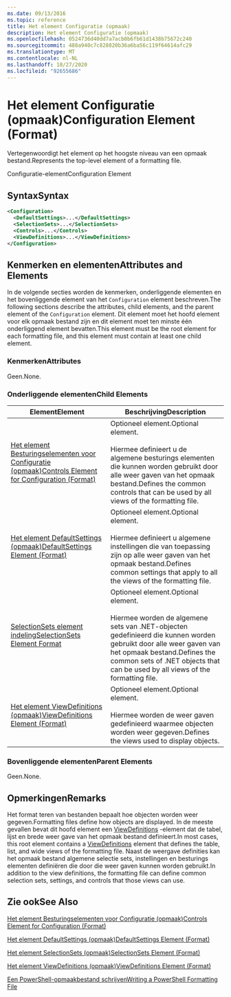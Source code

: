 ```yaml
---
ms.date: 09/13/2016
ms.topic: reference
title: Het element Configuratie (opmaak)
description: Het element Configuratie (opmaak)
ms.openlocfilehash: 0524736d40dd7a7acb0b6fb61d1438b75672c240
ms.sourcegitcommit: 488a940c7c828820b36a6ba56c119f64614afc29
ms.translationtype: MT
ms.contentlocale: nl-NL
ms.lasthandoff: 10/27/2020
ms.locfileid: "92655686"
---
```

# <a name="configuration-element-format"></a><span data-ttu-id="a66ce-103">Het element Configuratie (opmaak)</span><span class="sxs-lookup"><span data-stu-id="a66ce-103">Configuration Element (Format)</span></span>

<span data-ttu-id="a66ce-104">Vertegenwoordigt het element op het hoogste niveau van een opmaak bestand.</span><span class="sxs-lookup"><span data-stu-id="a66ce-104">Represents the top-level element of a formatting file.</span></span>

<span data-ttu-id="a66ce-105">Configuratie-element</span><span class="sxs-lookup"><span data-stu-id="a66ce-105">Configuration Element</span></span>

## <a name="syntax"></a><span data-ttu-id="a66ce-106">Syntax</span><span class="sxs-lookup"><span data-stu-id="a66ce-106">Syntax</span></span>

```xml
<Configuration>
  <DefaultSettings>...</DefaultSettings>
  <SelectionSets>...</SelectionSets>
  <Controls>...</Controls>
  <ViewDefinitions>...</ViewDefinitions>
</Configuration>

```

## <a name="attributes-and-elements"></a><span data-ttu-id="a66ce-107">Kenmerken en elementen</span><span class="sxs-lookup"><span data-stu-id="a66ce-107">Attributes and Elements</span></span>

<span data-ttu-id="a66ce-108">In de volgende secties worden de kenmerken, onderliggende elementen en het bovenliggende element van het `Configuration` element beschreven.</span><span class="sxs-lookup"><span data-stu-id="a66ce-108">The following sections describe the attributes, child elements, and the parent element of the `Configuration` element.</span></span> <span data-ttu-id="a66ce-109">Dit element moet het hoofd element voor elk opmaak bestand zijn en dit element moet ten minste één onderliggend element bevatten.</span><span class="sxs-lookup"><span data-stu-id="a66ce-109">This element must be the root element for each formatting file, and this element must contain at least one child element.</span></span>

### <a name="attributes"></a><span data-ttu-id="a66ce-110">Kenmerken</span><span class="sxs-lookup"><span data-stu-id="a66ce-110">Attributes</span></span>

<span data-ttu-id="a66ce-111">Geen.</span><span class="sxs-lookup"><span data-stu-id="a66ce-111">None.</span></span>

### <a name="child-elements"></a><span data-ttu-id="a66ce-112">Onderliggende elementen</span><span class="sxs-lookup"><span data-stu-id="a66ce-112">Child Elements</span></span>

|<span data-ttu-id="a66ce-113">Element</span><span class="sxs-lookup"><span data-stu-id="a66ce-113">Element</span></span>|<span data-ttu-id="a66ce-114">Beschrijving</span><span class="sxs-lookup"><span data-stu-id="a66ce-114">Description</span></span>|
|-------------|-----------------|
|[<span data-ttu-id="a66ce-115">Het element Besturingselementen voor Configuratie (opmaak)</span><span class="sxs-lookup"><span data-stu-id="a66ce-115">Controls Element for Configuration (Format)</span></span>](./controls-element-for-configuration-format.md)|<span data-ttu-id="a66ce-116">Optioneel element.</span><span class="sxs-lookup"><span data-stu-id="a66ce-116">Optional element.</span></span><br /><br /> <span data-ttu-id="a66ce-117">Hiermee definieert u de algemene besturings elementen die kunnen worden gebruikt door alle weer gaven van het opmaak bestand.</span><span class="sxs-lookup"><span data-stu-id="a66ce-117">Defines the common controls that can be used by all views of the formatting file.</span></span>|
|[<span data-ttu-id="a66ce-118">Het element DefaultSettings (opmaak)</span><span class="sxs-lookup"><span data-stu-id="a66ce-118">DefaultSettings Element (Format)</span></span>](./defaultsettings-element-format.md)|<span data-ttu-id="a66ce-119">Optioneel element.</span><span class="sxs-lookup"><span data-stu-id="a66ce-119">Optional element.</span></span><br /><br /> <span data-ttu-id="a66ce-120">Hiermee definieert u algemene instellingen die van toepassing zijn op alle weer gaven van het opmaak bestand.</span><span class="sxs-lookup"><span data-stu-id="a66ce-120">Defines common settings that apply to all the views of the formatting file.</span></span>|
|[<span data-ttu-id="a66ce-121">SelectionSets element indeling</span><span class="sxs-lookup"><span data-stu-id="a66ce-121">SelectionSets Element Format</span></span>](./selectionsets-element-format.md)|<span data-ttu-id="a66ce-122">Optioneel element.</span><span class="sxs-lookup"><span data-stu-id="a66ce-122">Optional element.</span></span><br /><br /> <span data-ttu-id="a66ce-123">Hiermee worden de algemene sets van .NET-objecten gedefinieerd die kunnen worden gebruikt door alle weer gaven van het opmaak bestand.</span><span class="sxs-lookup"><span data-stu-id="a66ce-123">Defines the common sets of .NET objects that can be used by all views of the formatting file.</span></span>|
|[<span data-ttu-id="a66ce-124">Het element ViewDefinitions (opmaak)</span><span class="sxs-lookup"><span data-stu-id="a66ce-124">ViewDefinitions Element (Format)</span></span>](./viewdefinitions-element-format.md)|<span data-ttu-id="a66ce-125">Optioneel element.</span><span class="sxs-lookup"><span data-stu-id="a66ce-125">Optional element.</span></span><br /><br /> <span data-ttu-id="a66ce-126">Hiermee worden de weer gaven gedefinieerd waarmee objecten worden weer gegeven.</span><span class="sxs-lookup"><span data-stu-id="a66ce-126">Defines the views used to display objects.</span></span>|

### <a name="parent-elements"></a><span data-ttu-id="a66ce-127">Bovenliggende elementen</span><span class="sxs-lookup"><span data-stu-id="a66ce-127">Parent Elements</span></span>

<span data-ttu-id="a66ce-128">Geen.</span><span class="sxs-lookup"><span data-stu-id="a66ce-128">None.</span></span>

## <a name="remarks"></a><span data-ttu-id="a66ce-129">Opmerkingen</span><span class="sxs-lookup"><span data-stu-id="a66ce-129">Remarks</span></span>

<span data-ttu-id="a66ce-130">Het format teren van bestanden bepaalt hoe objecten worden weer gegeven.</span><span class="sxs-lookup"><span data-stu-id="a66ce-130">Formatting files define how objects are displayed.</span></span> <span data-ttu-id="a66ce-131">In de meeste gevallen bevat dit hoofd element een [ViewDefinitions](./viewdefinitions-element-format.md) -element dat de tabel, lijst en brede weer gave van het opmaak bestand definieert.</span><span class="sxs-lookup"><span data-stu-id="a66ce-131">In most cases, this root element contains a [ViewDefinitions](./viewdefinitions-element-format.md) element that defines the table, list, and wide views of the formatting file.</span></span> <span data-ttu-id="a66ce-132">Naast de weergave definities kan het opmaak bestand algemene selectie sets, instellingen en besturings elementen definiëren die door die weer gaven kunnen worden gebruikt.</span><span class="sxs-lookup"><span data-stu-id="a66ce-132">In addition to the view definitions, the formatting file can define common selection sets, settings, and controls that those views can use.</span></span>

## <a name="see-also"></a><span data-ttu-id="a66ce-133">Zie ook</span><span class="sxs-lookup"><span data-stu-id="a66ce-133">See Also</span></span>

[<span data-ttu-id="a66ce-134">Het element Besturingselementen voor Configuratie (opmaak)</span><span class="sxs-lookup"><span data-stu-id="a66ce-134">Controls Element for Configuration (Format)</span></span>](./controls-element-for-configuration-format.md)

[<span data-ttu-id="a66ce-135">Het element DefaultSettings (opmaak)</span><span class="sxs-lookup"><span data-stu-id="a66ce-135">DefaultSettings Element (Format)</span></span>](./defaultsettings-element-format.md)

[<span data-ttu-id="a66ce-136">Het element SelectionSets (opmaak)</span><span class="sxs-lookup"><span data-stu-id="a66ce-136">SelectionSets Element (Format)</span></span>](./selectionsets-element-format.md)

[<span data-ttu-id="a66ce-137">Het element ViewDefinitions (opmaak)</span><span class="sxs-lookup"><span data-stu-id="a66ce-137">ViewDefinitions Element (Format)</span></span>](./viewdefinitions-element-format.md)

[<span data-ttu-id="a66ce-138">Een PowerShell-opmaakbestand schrijven</span><span class="sxs-lookup"><span data-stu-id="a66ce-138">Writing a PowerShell Formatting File</span></span>](./writing-a-powershell-formatting-file.md)
